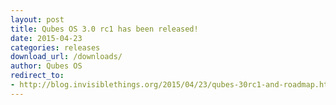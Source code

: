 ```yaml
---
layout: post
title: Qubes OS 3.0 rc1 has been released!
date: 2015-04-23
categories: releases
download_url: /downloads/
author: Qubes OS
redirect_to:
- http://blog.invisiblethings.org/2015/04/23/qubes-30rc1-and-roadmap.html
---
```

